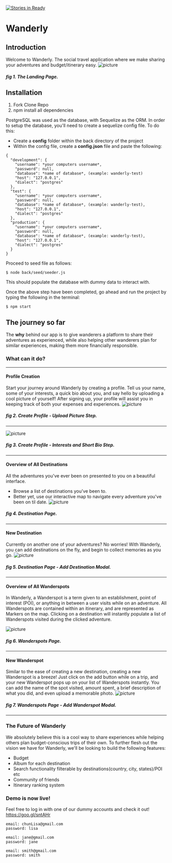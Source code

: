 [![Stories in Ready](https://badge.waffle.io/danbanwo/wanderly.png?label=ready&title=Ready)](https://waffle.io/danbanwo/wanderly)
# Wanderly

## Introduction
Welcome to Wanderly. The social travel application where we make sharing your adventures and budget/itinerary easy.
![picture](projectpics/landingpage.png)
##### fig 1. The Landing Page.

## Installation

1. Fork Clone Repo
2. npm install all dependencies

PostgreSQL was used as the database, with Sequelize as the ORM.
In order to setup the database, you'll need to create a sequelize config file. To do this:
  * Create a **config** folder within the back directory of the project
  * Within the config file, create a **config.json** file and paste the following:

  ```
  {  
    "development": {  
      "username": *your computers username*,  
      "password": null,  
      "database": *name of database*, (example: wanderly-test)  
      "host": "127.0.0.1",  
      "dialect": "postgres"  
    },  
    "test": {  
      "username": *your computers username*,  
      "password": null,  
      "database": *name of database*, (example: wanderly-test),  
      "host": "127.0.0.1",  
      "dialect": "postgres"  
    },  
    "production": {  
      "username": *your computers username*,  
      "password": null,  
      "database": *name of database*, (example: wanderly-test),  
      "host": "127.0.0.1",  
      "dialect": "postgres"  
    }  
  }  
  ```

Proceed to seed file as follows:
```
$ node back/seed/seeder.js
```
This should populate the database with dummy data to interact with.

Once the above step have been completed, go ahead and run the project by typing the following in the terminal:
```
$ npm start
```

## The journey so far
The **why** behind our app is to give wanderers a platform to share their adventures as experienced, while also helping other wanderers plan for similar experiences, making them more financially responsible.

### What can it do?
***



#### Profile Creation
Start your journey around Wanderly by creating a profile. Tell us your name, some of your interests, a quick bio about you, and say hello by uploading a cool picture of yourself!
After signing up, your profile will assist you in keeping track of both your expenses and experiences.
![picture](projectpics/createprofile-uploadpic.png)
##### fig 2. Create Profile - Upload Picture Step.
***


![picture](projectpics/createprofile-interests.png)
##### fig 3. Create Profile - Interests and Short Bio Step.
***




#### Overview of All Destinations
All the adventures you've ever been on presented to you on a beautiful interface.
 * Browse a list of destinations you've been to.
 * Better yet, use our interactive map to navigate every adventure you've been on til date.
 ![picture](projectpics/profile-destinations_page.png)
##### fig 4. Destination Page.

***


#### New Destination
Currently on another one of your adventures? No worries! With Wanderly, you can add destinations on the fly, and begin to collect memories as you go.
![picture](projectpics/profile-add_destination_modal.png)
##### fig 5. Destination Page - Add Destination Modal.
***




#### Overview of All Wanderspots
In Wanderly, a Wanderspot is a term given to an establishment, point of interest (POI), or anything in between a user visits while on an adventure. All Wanderspots are contained within an itinerary, and are represented as Markers on the map.
Clicking on a destination will instantly populate a list of Wanderspots visited during the clicked adventure.

![picture](projectpics/profile-wanderspots_page.png)
##### fig 6. Wanderspots Page.
***




#### New Wanderspot
Similar to the ease of creating a new destination, creating a new Wanderspot is a breeze! Just click on the add button while on a trip, and your new Wanderspot pops up on your list of Wanderspots instantly. You can add the name of the spot visited, amount spent, a brief description of what you did, and even upload a memorable photo.
![picture](projectpics/profile-wanderspots_modal.png)
##### fig 7. Wanderspots Page - Add Wanderspot Modal.
***





### The Future of Wanderly
We absolutely believe this is a cool way to share experiences while helping others plan budget-conscious trips of their own. To further flesh out the vision we have for Wanderly, we'll be looking to build the following features:
* Budget
* Album for each destination
* Search functionality filterable by destinations(country, city, states)/POI etc
* Community of friends
* Itinerary ranking system

### Demo is now live!
Feel free to log in with one of our dummy accounts and check it out!
https://goo.gl/sntAHr

```
email: chunLisa@gmail.com
password: lisa

email: jane@gmail.com
password: jane

email: smith@gmail.com
password: smith
```

